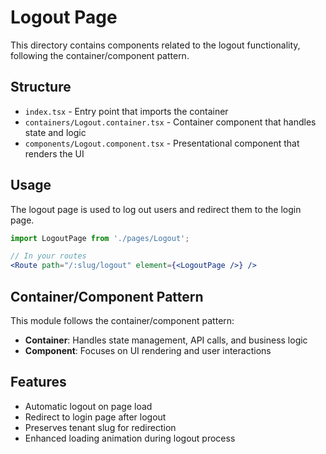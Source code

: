 # Logout Page

This directory contains components related to the logout functionality, following the container/component pattern.

## Structure

- `index.tsx` - Entry point that imports the container
- `containers/Logout.container.tsx` - Container component that handles state and logic
- `components/Logout.component.tsx` - Presentational component that renders the UI

## Usage

The logout page is used to log out users and redirect them to the login page.

```jsx
import LogoutPage from './pages/Logout';

// In your routes
<Route path="/:slug/logout" element={<LogoutPage />} />
```

## Container/Component Pattern

This module follows the container/component pattern:

- **Container**: Handles state management, API calls, and business logic
- **Component**: Focuses on UI rendering and user interactions

## Features

- Automatic logout on page load
- Redirect to login page after logout
- Preserves tenant slug for redirection
- Enhanced loading animation during logout process
